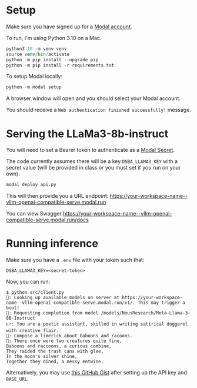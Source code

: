 # Setup

Make sure you have signed up for a [Modal account](https://modal.com/).

To run, I'm using Python 3.10 on a Mac.

```python
python3.10 -m venv venv
source venv/bin/activate
python -m pip install --upgrade pip
python -m pip install -r requirements.txt
```

To setup Modal locally:

```python
python -m modal setup
```

A browser window will open and you should select your Modal account. 

You should receive a `Web authentication finished successfully!` message.

# Serving the LLaMa3-8b-instruct

You will need to set a Bearer token to authenticate as a [Modal Secret](https://modal.com/docs/guide/secrets).

The code currently assumes there will be a key `DSBA_LLAMA3_KEY` with a secret value (will be provided in class or you must set if you run on your own). 


```bash
modal deploy api.py
```

This will then provide you a URL endpoint: <https://your-workspace-name--vllm-openai-compatible-serve.modal.run>

You can view Swagger <https://your-workspace-name--vllm-openai-compatible-serve.modal.run/docs>

# Running inference

Make sure you have a `.env` file with your token such that:

```
DSBA_LLAMA3_KEY=<secret-token>
```

Now, you can run:

```
$ python src/client.py
🧠: Looking up available models on server at https://your-workspace-name--vllm-openai-compatible-serve.modal.run/v1/. This may trigger a boot!
🧠: Requesting completion from model /models/NousResearch/Meta-Llama-3-8B-Instruct
👉: You are a poetic assistant, skilled in writing satirical doggerel with creative flair.
👤: Compose a limerick about baboons and racoons.
🤖: There once were two creatures quite fine,
Baboons and raccoons, a curious combine,
They raided the trash cans with glee,
In the moon's silver shine,
Together they dined, a messy entwine.
```

Alternatively, you may use [this GitHub Gist](https://gist.github.com/wesslen/16ff599634e8b1ed0ed7671ce7820f3f) after setting up the API key and `BASE_URL`.